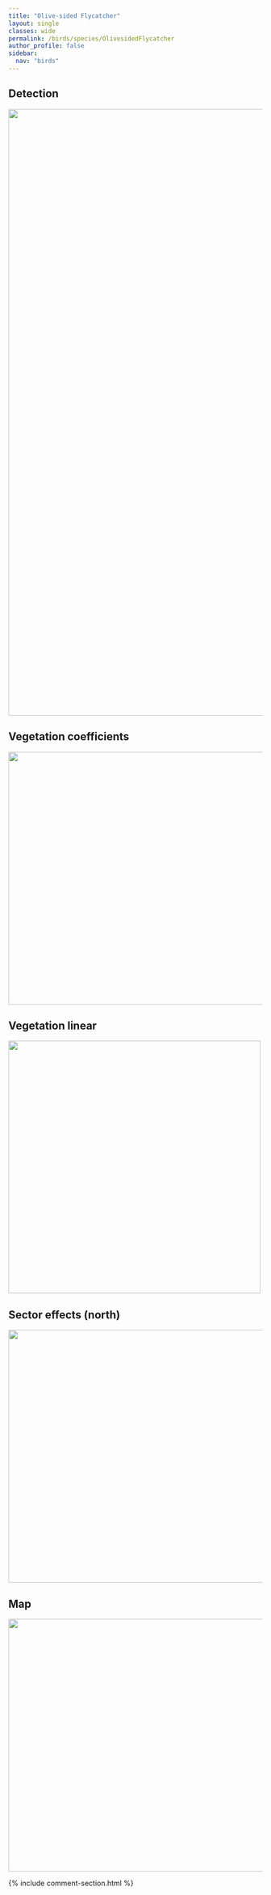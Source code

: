 ```yaml
---
title: "Olive-sided Flycatcher"
layout: single
classes: wide
permalink: /birds/species/OlivesidedFlycatcher
author_profile: false
sidebar:
  nav: "birds"
---
```


<h2>Detection</h2>

<a href="https://drive.google.com/uc?export=view&id=1DTCd-ul6dminUOeVHman4u-EBLgIyw4h">
<img src="https://drive.google.com/uc?export=view&id=1DTCd-ul6dminUOeVHman4u-EBLgIyw4h" height = "1200" width = "800">
</a>

<h2>Vegetation coefficients</h2>

<a href="https://drive.google.com/uc?export=view&id=17WT3dq0yv9LmqB-lDa803XybhqSKaa7d">
<img src="https://drive.google.com/uc?export=view&id=17WT3dq0yv9LmqB-lDa803XybhqSKaa7d" height = "500" width = "1000">
</a>

<h2>Vegetation linear</h2>

<a href="https://drive.google.com/uc?export=view&id=1eqFegeset3mnz6giq271VCvwEL-3WTDi">
<img src="https://drive.google.com/uc?export=view&id=1eqFegeset3mnz6giq271VCvwEL-3WTDi" height = "500" width = "500">
</a>

<h2>Sector effects (north)</h2>

<a href="https://drive.google.com/uc?export=view&id=1qVPGpX40LA8SBFHmhtUEnL9_OlhsjFyC">
<img src="https://drive.google.com/uc?export=view&id=1qVPGpX40LA8SBFHmhtUEnL9_OlhsjFyC" height = "500" width = "1000">
</a>

<h2>Map</h2>

<a href="https://drive.google.com/uc?export=view&id=1ZZ9vaodjuYkdR7Wg6n7J_uN1G2CUlta5">
<img src="https://drive.google.com/uc?export=view&id=1ZZ9vaodjuYkdR7Wg6n7J_uN1G2CUlta5" height = "500" width = "1500">
</a>

{% include comment-section.html %}
